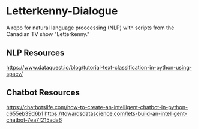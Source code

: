 # Letterkenny-Dialogue

A repo for natural language proocessing (NLP) with scripts from the Canadian TV show "Letterkenny." 


## NLP Resources

https://www.dataquest.io/blog/tutorial-text-classification-in-python-using-spacy/


## Chatbot Resources
https://chatbotslife.com/how-to-create-an-intelligent-chatbot-in-python-c655eb39d6b1
https://towardsdatascience.com/lets-build-an-intelligent-chatbot-7ea7f215ada6
